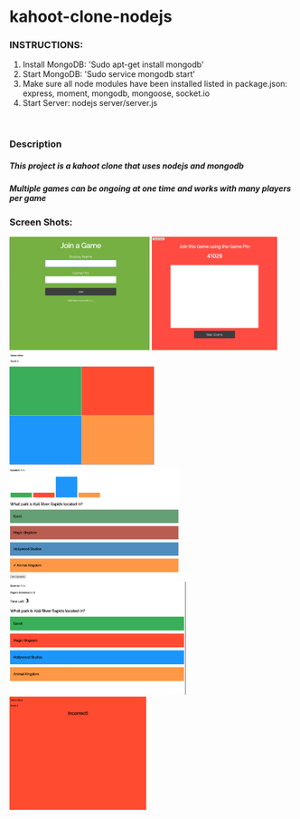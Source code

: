 # kahoot-clone-nodejs
<h3>INSTRUCTIONS:</h3>
<ol>
  <li>Install MongoDB: 'Sudo apt-get install mongodb'</li>
  <li>Start MongoDB: 'Sudo service mongodb start'</li>
  <li>Make sure all node modules have been installed listed in package.json: express, moment, mongodb, mongoose, socket.io</li>
  <li>Start Server: nodejs server/server.js</li>
</ol>
<br>
<h3>Description</h3>
<h5>This project is a kahoot clone that uses nodejs and mongodb</h5>
<h5>Multiple games can be ongoing at one time and works with many players per game</h5>
<h3>Screen Shots:</h3>
<img src="Screenshots/join.png" height="200" width="auto" alt="Player Join"/>
<img src="Screenshots/hostJoin.png" height="200" width="auto" alt="Host Lobby"/>
<img src="Screenshots/player.png" height="200" width="auto" alt="Player"/>
<img src="Screenshots/questionResults.png" height="200" width="auto" alt="Question Results"/>
<img src="Screenshots/hostQuestion.png" height="200" width="auto" alt="Host Question"/>
<img src="Screenshots/incorrect.png" height="200" width="auto" alt="Player Results"/>
